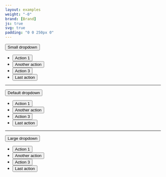 ```yaml
---
layout: examples
weight: "-0"
brand: [Brand]
js: true
svg: true
padding: "0 0 250px 0"
---
```


<div class="btn-dropdown" aria-haspopup="true">
	<button type="button" class="btn btn-hero js-button-dropdown" aria-label="Small dropdown. Hit enter to open dropdown">
		<span class="btn-dropdown-caret">Small dropdown</span>
	</button>
	<ul class="dropdown-menu dropdown-menu-sm" role="menu" aria-label="Hit the Esc key to close dropdown" tabindex="-1">
		<li><button class="btn btn-link">Action 1</button></li>
		<li><button class="btn btn-link">Another action</button></li>
		<li><button class="btn btn-link">Action 3</button></li>
		<li><button class="btn btn-link">Last action</button></li>
	</ul>
</div>

<hr>

<div class="btn-dropdown" aria-haspopup="true">
	<button type="button" class="btn btn-hero js-button-dropdown" aria-label="Default dropdown. Hit enter to open dropdown">
		<span class="btn-dropdown-caret">Default dropdown</span>
	</button>
	<ul class="dropdown-menu" role="menu" aria-label="Hit the Esc key to close dropdown" tabindex="-1">
		<li><button class="btn btn-link">Action 1</button></li>
		<li><button class="btn btn-link">Another action</button></li>
		<li><button class="btn btn-link">Action 3</button></li>
		<li><button class="btn btn-link">Last action</button></li>
	</ul>
</div>

<hr>

<div class="btn-dropdown" aria-haspopup="true">
	<button type="button" class="btn btn-hero js-button-dropdown" aria-label="Large dropdown. Hit enter to open dropdown">
		<span class="btn-dropdown-caret">Large dropdown</span>
	</button>
	<ul class="dropdown-menu dropdown-menu-lg" role="menu" aria-label="Hit the Esc key to close dropdown" tabindex="-1">
		<li><button class="btn btn-link">Action 1</button></li>
		<li><button class="btn btn-link">Another action</button></li>
		<li><button class="btn btn-link">Action 3</button></li>
		<li><button class="btn btn-link">Last action</button></li>
	</ul>
</div>
